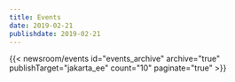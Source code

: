 ```yaml
---
title: Events
date: 2019-02-21
publishdate: 2019-02-21
---
```


{{< newsroom/events
      id="events_archive" 
      archive="true"
      publishTarget="jakarta_ee"
      count="10"
      paginate="true" >}}